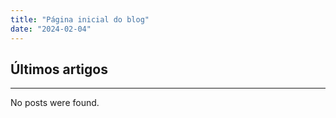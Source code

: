 ```yaml
---
title: "Página inicial do blog"
date: "2024-02-04"
---
```


## Últimos artigos

* * *

No posts were found.
